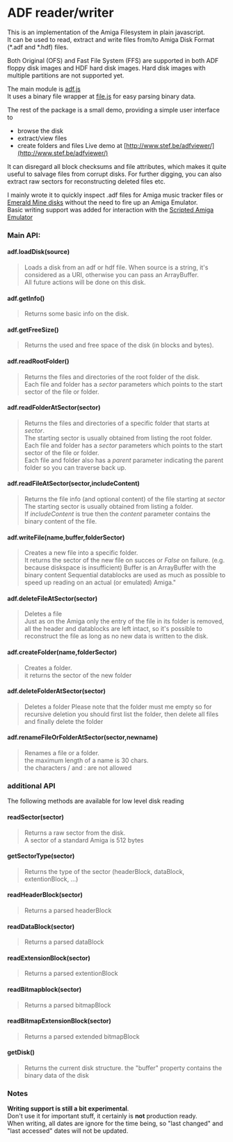 # ADF reader/writer
This is an implementation of the Amiga Filesystem in plain javascript.  
It can be used to read, extract and write files from/to Amiga Disk Format (*.adf and *.hdf) files.


Both Original (OFS) and Fast File System (FFS) are supported in both ADF floppy disk images and HDF hard disk images.
Hard disk images with multiple partitions are not supported yet.

The main module is [adf.js](https://github.com/steffest/ADF-reader/blob/master/script/adf.js)  
It uses a binary file wrapper at [file.js](https://github.com/steffest/ADF-reader/blob/master/script/file.js) for easy parsing binary data.

The rest of the package is a small demo, providing a simple user interface to 
 - browse the disk
 - extract/view files
 - create folders and files
Live demo at [http://www.stef.be/adfviewer/](http://www.stef.be/adfviewer/)

It can disregard all block checksums and file attributes, which makes it quite useful to salvage files from corrupt disks.
For further digging, you can also extract raw sectors for reconstructing deleted files etc.  

I mainly wrote it to quickly inspect .adf files for Amiga music tracker files or [Emerald Mine disks](http://www.emeraldmines.net/) without the need to fire up an Amiga Emulator.  
Basic writing support was added for interaction with the [Scripted Amiga Emulator](https://github.com/naTmeg/ScriptedAmigaEmulator)

### Main API:

#### adf.loadDisk(source)
> Loads a disk from an adf or hdf file. When source is a string, it's considered as a URI, otherwise you can pass an ArrayBuffer.  
> All future actions will be done on this disk.

#### adf.getInfo()
> Returns some basic info on the disk.

#### adf.getFreeSize()
> Returns the used and free space of the disk (in blocks and bytes).

#### adf.readRootFolder()
> Returns the files and directories of the root folder of the disk.  
> Each file and folder has a *sector* parameters which points to the start sector of the file or folder.

#### adf.readFolderAtSector(sector)
> Returns the files and directories of a specific folder that starts at *sector*.  
> The starting sector is usually obtained from listing the root folder.  
> Each file and folder has a *sector* parameters which points to the start sector of the file or folder.  
> Each file and folder also has a *parent* parameter indicating the parent folder so you can traverse back up.

#### adf.readFileAtSector(sector,includeContent)
> Returns the file info (and optional content) of the file starting at *sector*  
> The starting sector is usually obtained from listing a folder.  
> If *includeContent* is true then the *content* parameter contains the binary content of the file.

#### adf.writeFile(name,buffer,folderSector)
> Creates a new file into a specific folder.  
> It returns the sector of the new file on succes or *False* on failure. (e.g. because diskspace is insufficient)
> Buffer is an ArrayBuffer with the binary content
> Sequential datablocks are used as much as possible to speed up reading on an actual (or emulated) Amiga." 

#### adf.deleteFileAtSector(sector)
> Deletes a file  
> Just as on the Amiga only the entry of the file in its folder is removed, all the header and datablocks are left intact,
> so it's possible to reconstruct the file as long as no new data is written to the disk. 

#### adf.createFolder(name,folderSector)
> Creates a folder.  
> it returns the sector of the new folder  

#### adf.deleteFolderAtSector(sector)
> Deletes a folder
> Please note that the folder must me empty so for recursive deletion you should first list the folder,
> then delete all files and finally delete the folder  

#### adf.renameFileOrFolderAtSector(sector,newname)
> Renames a file or a folder.  
> the maximum length of a name is 30 chars.  
> the characters / and : are not allowed  


### additional API
The following methods are available for low level disk reading  

#### readSector(sector)
> Returns a raw sector from the disk.  
> A sector of a standard Amiga is 512 bytes

#### getSectorType(sector)
> Returns the type of the sector (headerBlock, dataBlock, extentionBlock, ...)

#### readHeaderBlock(sector)
> Returns a parsed headerBlock

#### readDataBlock(sector)
> Returns a parsed dataBlock

#### readExtensionBlock(sector)
> Returns a parsed extentionBlock

#### readBitmapblock(sector)
> Returns a parsed bitmapBlock

#### readBitmapExtensionBlock(sector)
> Returns a parsed extended bitmapBlock

#### getDisk()
> Returns the current disk structure. the "buffer" property contains the binary data of the disk

### Notes
**Writing support is still a bit experimental**.   
Don't use it for important stuff, it certainly is **not** production ready.  
When writing, all dates are ignore for the time being, so "last changed" and "last accessed" dates will not be updated.  





